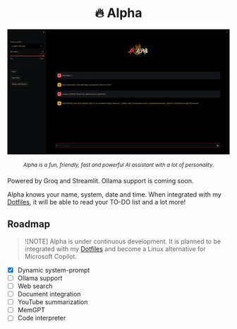 <h1 align="center">🔥 Alpha</h1>

![Alpha](assets/screenshot.png)

<p align="center">
<sup>
<i>
Alpha is a fun, friendly, fast and powerful AI assistant with a lot of personality.
</i>
</sup>
</p>
Powered by Groq and Streamlit. Ollama support is coming soon.

Alpha knows your name, system, date and time. When integrated with my [Dotfiles](https://github.com/Axenide/Dotfiles), it will be able to read your TO-DO list and a lot more!

## Roadmap
> ![NOTE]
> Alpha is under continuous development. It is planned to be integrated with my [Dotfiles](https://github.com/Axenide/Dotfiles) and become a Linux alternative for Microsoft Copilot.

- [X] Dynamic system-prompt
- [ ] Ollama support
- [ ] Web search
- [ ] Document integration
- [ ] YouTube summarization
- [ ] MemGPT
- [ ] Code interpreter
